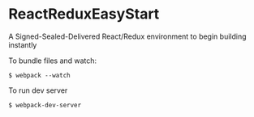 # ReactReduxEasyStart
A Signed-Sealed-Delivered React/Redux environment to begin building instantly

To bundle files and watch:

	$ webpack --watch

To run dev server

	$ webpack-dev-server

